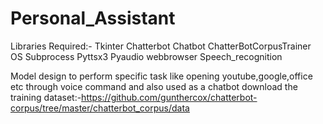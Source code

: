 # Personal_Assistant

Libraries Required:-
Tkinter
Chatterbot
Chatbot
ChatterBotCorpusTrainer
OS
Subprocess
Pyttsx3
Pyaudio
webbrowser
Speech_recognition

Model design to perform specific task like opening youtube,google,office etc through voice command and also used as a chatbot
download the training dataset:-https://github.com/gunthercox/chatterbot-corpus/tree/master/chatterbot_corpus/data
